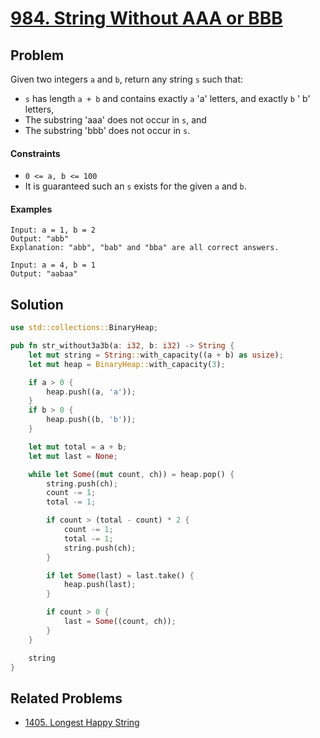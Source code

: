 # [984. String Without AAA or BBB](https://leetcode.com/problems/string-without-aaa-or-bbb/)

## Problem

Given two integers `a` and `b`, return any string `s` such that:

* `s` has length `a + b` and contains exactly `a` 'a' letters, and exactly `b` '
  b' letters,
* The substring 'aaa' does not occur in `s`, and
* The substring 'bbb' does not occur in `s`.

#### Constraints

* `0 <= a, b <= 100`
* It is guaranteed such an `s` exists for the given `a` and `b`.

#### Examples

```text
Input: a = 1, b = 2
Output: "abb"
Explanation: "abb", "bab" and "bba" are all correct answers.
```

```text
Input: a = 4, b = 1
Output: "aabaa"
```

## Solution

```rust
use std::collections::BinaryHeap;

pub fn str_without3a3b(a: i32, b: i32) -> String {
    let mut string = String::with_capacity((a + b) as usize);
    let mut heap = BinaryHeap::with_capacity(3);

    if a > 0 {
        heap.push((a, 'a'));
    }
    if b > 0 {
        heap.push((b, 'b'));
    }

    let mut total = a + b;
    let mut last = None;

    while let Some((mut count, ch)) = heap.pop() {
        string.push(ch);
        count -= 1;
        total -= 1;

        if count > (total - count) * 2 {
            count -= 1;
            total -= 1;
            string.push(ch);
        }

        if let Some(last) = last.take() {
            heap.push(last);
        }

        if count > 0 {
            last = Some((count, ch));
        }
    }

    string
}
```

## Related Problems

* [1405. Longest Happy String](/1400%20-%201499/1405%20-%20Longest%20Happy%20String.md)